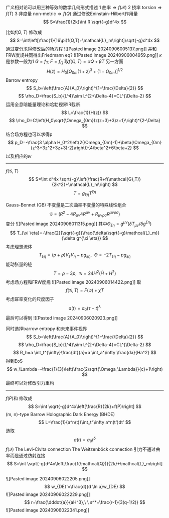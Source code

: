 广义相对论可以用三种等效的数学几何形式描述
1 曲率$\Rightarrow f(\mathcal{R})$
2 挠率 torsion$\Rightarrow f(T)$
3 非度量 non-metric$\Rightarrow f(Q)$
通过修改Eninstain-Hilbert作用量
$$
S=\frac{1}{2k}\int R \sqrt{-g}d^4x
$$


比如$f(Q,T)$
修改成
$$
S=\int\left[\frac{1}{16\pi}f(Q,T)+\mathcal{L}_m\right]\sqrt{-g}d^4x
$$
通过变分求得修改后的场方程
![[Pasted image 20240906005137.png]]
并和FRW度规共同得出Friedmann eq?
![[Pasted image 20240906004959.png]]
$\kappa$是参数一般为1 $\tilde{G}=f_T,F=f_Q$ 取$f(Q,T)=\alpha Q+ \beta T$
另一方面
$$
H(z)=H_0[\Omega_{0m}(1+z)^3+(1-\Omega_{0m})]^{1/2}
$$
Barrow entropy
$$
S_b=\left(\frac{A}{A_0}\right)^{1+\frac{\Delta}{2}}
$$
$$
\rho_D=\frac{S_b}{L^4}\sim L^{2+\Delta-4}=CL^{\Delta-2}
$$
运用全息暗能量理论和哈勃视界IR截断
$$
L=\frac{1}{H(z)}
$$
$$
\rho_D=C\left(H_0\sqrt{\Omega_{0m}(z(z+3)+3)z+1}\right)^{2-\Delta}
$$
结合场方程也可以求得p
$$
p_D=-\frac{3 \alpha H_0^2\left(2(\Omega_{0m}-1)+\beta(\Omega_{0m}(z^3+3z^2+3z+3)-2)\right)}{4\beta^2+6\beta+2}
$$
以及相应的$w$

---

$f(\mathcal{G},T)$
$$
S=\int d^4x \sqrt{-g}\left(\frac{R+f(\mathcal{G},T)}{2k^2}+\mathcal{L}_m\right)
$$
$$
T=g_{\xi \eta}T^{\xi \eta}
$$

Gauss-Bonnet (GB) 不变量是二次曲率不变量的特殊线性组合
$$\mathcal{G} =\left(R^2 - 4R_{\mu\nu}4R^{\mu\nu} + R_{\mu\nu\rho\sigma}R^{\mu\nu\rho\sigma}\right)$$
变分
![[Pasted image 20240906011315.png]]
其中$\Theta_{\xi \eta}=g^{\mu \nu}(\delta T_{\mu \nu}/\delta g^{\xi \eta})$
$$
T_{\xi \eta}=-\frac{2}{\sqrt{-g}}\frac{\delta(\sqrt{-g}\mathcal{L}_m)}{\delta g^{\xi \eta}}
$$
考虑理想流体
$$
T_{\xi \eta}=(p+\rho)V_{\xi}V_{\eta}-pg_{\xi \eta},\ \  \Theta=-2T_{\xi \eta}-pg_{\xi \eta}
$$
能动张量的迹
$$
T=\rho-3p,\ \ \mathcal{G}=24H^2(\dot{H}+H^2)
$$
考虑场方程和FRW度规
![[Pasted image 20240906014422.png]]
取
$$
f(\mathcal{G},T)=F(\mathcal{G})+\chi T
$$
考虑幂率变化的尺度因子
$$
a(t)=a_0(\tau-t)^\lambda
$$
最后可以得到
![[Pasted image 20240906020923.png]]

同时选择barrow entropy 和未来事件视界
$$
S_b=\left(\frac{A}{A_0}\right)^{1+\frac{\Delta}{2}}
$$
$$
\rho_D=\frac{S_b}{L^4}\sim L^{2+\Delta-4}=CL^{\Delta-2}
$$
$$
R_h=a \int_t^{\infty}\frac{dt}{a}=a \int_a^\infty \frac{da}{Ha^2}
$$
得到EoS
$$
w_\Lambda=-\frac{1}{3}\left(\frac{2\sqrt{\Omega_\Lambda}}{c}+1\right)
$$
最终可以对修改引力重构

---
$f(P)$和
修改成
$$
S=\int \sqrt{-g}d^4x\left[\frac{R}{2k}+f(P)\right]
$$
(m, n)-type Barrow Holographic Dark Energy (BHDE)
$$
L=\frac{1}{a^n(t)}\int_t^\infty a^n(t')dt'
$$
选取$$
a(t)=a_0 t^\delta
$$
$f(\mathcal{Q})$
The Levi-Civita connection
The Weitzenböck connection
引力不通过曲率而是通过仿射连接
$$
	S=\int \sqrt{-g}d^4x\left[\frac{f(\mathcal{Q})}{2k}+\mathcal{L}_m\right]
$$


![[Pasted image 20240906022205.png]]
$$
w_{DE}'=\frac{d}{d \ln a}w_{DE}
$$
![[Pasted image 20240906022229.png]]
$$
r=\frac{\dddot{a}}{aH^3},\ \ s^*=\frac{r-1}{3(q-1/2)}
$$
![[Pasted image 20240906022341.png]]
